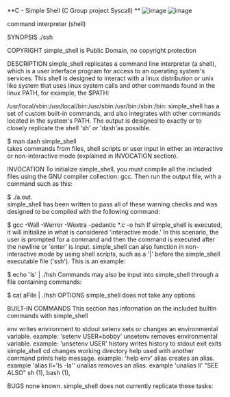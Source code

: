**C - Simple Shell (C Group project  Syscall) **
 ![image](https://github.com/Michafolab/simple_shell/assets/117805721/cb186835-8d97-4c22-b969-e19ab2a0accf)
![image](https://github.com/Michafolab/simple_shell/assets/117805721/04fc43e9-f172-4cc9-be39-10149371df3c)
 

command interpreter (shell)

SYNOPSIS
./ssh

COPYRIGHT
simple_shell is Public Domain, no copyright protection


DESCRIPTION
simple_shell replicates a command line interpreter (a shell), which is a user interface program for access to an operating system's services. This shell is designed to interact with a linux distribution or unix like system that uses linux system calls and other commands found in the linux PATH, for example, the $PATH:

/usr/local/sbin:/usr/local/bin:/usr/sbin:/usr/bin:/sbin:/bin:
simple_shell has a set of custom built-in commands, and also integrates with other commands located in the system's PATH. The output is designed to exactly or to closely replicate the shell 'sh' or 'dash'as possible.


$ man dash
  simple_shell \
takes commands from files, shell scripts or user input in either an interactive or non-interactive mode (explained in INVOCATION section).


INVOCATION
To initialize simple_shell, you must compile all the included files using the GNU compiler collection: gcc. Then run the output file, with a command such as this:

$ ./a.out.  
simple_shell has been written to pass all of these warning checks and was designed to be compiled with the following command:

 $ gcc -Wall -Werror -Wextra -pedantic *.c -o hsh
If simple_shell is executed, it will initialize in what is considered 'interactive mode.' In this scenario, the user is prompted for a command and then the command is executed after the newline or 'enter' is input. simple_shell can also function in non-interactive mode by using shell scripts, such as a '|' before the simple_shell executable file ('ssh'). This is an example:

 $ echo 'ls' | ./hsh
Commands may also be input into simple_shell through a file containing commands:

 $ cat aFile | ./hsh
OPTIONS
simple_shell does not take any options

BUILT-IN COMMANDS
This section has information on the included builtin commands with simple_shell

env
writes environment to stdout
setenv
sets or changes an environmental variable. example: 'setenv USER=bobby'
unsetenv
removes environmental variable. example: 'unsetenv USER'
history
writes history to stdout
exit
exits simple_shell
cd
changes working directory
help
used with another command prints help message. example: 'help env'
alias
creates an alias. example 'alias ll='ls -la''
unalias
removes an alias. example 'unalias ll'
"SEE ALSO"
sh (1), bash (1),

BUGS
none known. simple_shell does not currently replicate these tasks:
